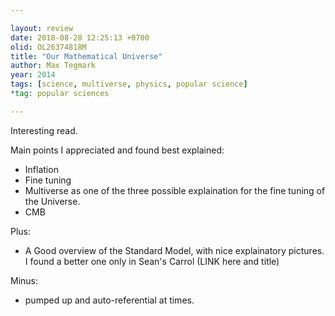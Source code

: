 ```yaml
---

layout: review
date: 2018-08-28 12:25:13 +0700
olid: OL26374818M
title: "Our Mathematical Universe"
author: Max Tegmark
year: 2014
tags: [science, multiverse, physics, popular science]
*tag: popular sciences

---
```


Interesting read.

Main points I appreciated and found best explained:

- Inflation
- Fine tuning
- Multiverse as one of the three possible explaination for the fine tuning of the Universe.
- CMB

Plus:
- A Good overview of the Standard Model, with nice explainatory pictures. I found a better one only in Sean's Carrol (LINK here and title)

Minus:
- pumped up and auto-referential at times.


